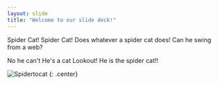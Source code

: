 ```yaml
---
layout: slide
title: "Welcome to our slide deck!"
---
```


Spider Cat!
Spider Cat!
Does whatever a spider cat does!
Can he swing from a web?

No he can't
He's a cat
Lookout!
He is the spider cat!!

![Spidertocat
](https://octodex.github.com/images/spidertocat.png)
{: .center}
